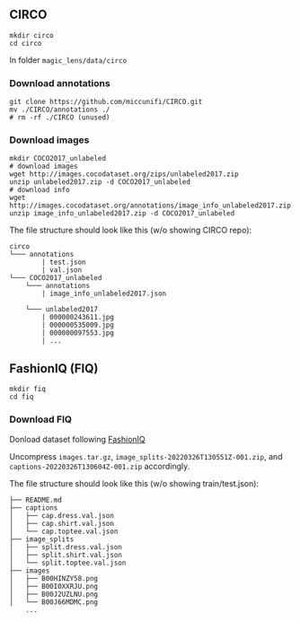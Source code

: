 ## CIRCO
```
mkdir circo
cd circo
```

In folder `magic_lens/data/circo`

### Download annotations

```
git clone https://github.com/miccunifi/CIRCO.git
mv ./CIRCO/annotations ./
# rm -rf ./CIRCO (unused)
```

### Download images
```
mkdir COCO2017_unlabeled
# download images
wget http://images.cocodataset.org/zips/unlabeled2017.zip
unzip unlabeled2017.zip -d COCO2017_unlabeled
# download info
wget http://images.cocodataset.org/annotations/image_info_unlabeled2017.zip
unzip image_info_unlabeled2017.zip -d COCO2017_unlabeled
```

The file structure should look like this (w/o showing CIRCO repo):
```
circo
└─── annotations
        | test.json
        | val.json
└─── COCO2017_unlabeled
    └─── annotations
        | image_info_unlabeled2017.json

    └─── unlabeled2017
        | 000000243611.jpg
        | 000000535009.jpg
        | 000000097553.jpg
        | ...
```


## FashionIQ (FIQ)
```
mkdir fiq
cd fiq
```

### Download FIQ
Donload dataset following [FashionIQ](https://github.com/XiaoxiaoGuo/fashion-iq/issues/18)

Uncompress `images.tar.gz`, `image_splits-20220326T130551Z-001.zip`, and `captions-20220326T130604Z-001.zip` accordingly.

The file structure should look like this (w/o showing train/test.json):
```
├── README.md
├── captions
│   ├── cap.dress.val.json
│   ├── cap.shirt.val.json
│   └── cap.toptee.val.json
├── image_splits
│   ├── split.dress.val.json
│   ├── split.shirt.val.json
│   └── split.toptee.val.json
├── images
│   ├── B00HINZY58.png
│   ├── B00I0XXRJU.png
│   ├── B00J2UZLNU.png
│   └── B00J66MDMC.png
    ...
```

